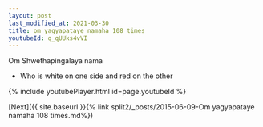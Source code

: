 ```yaml
---
layout: post
last_modified_at: 2021-03-30
title: om yagyapataye namaha 108 times
youtubeId: q_qUUks4vVI
---
```

 
 
Om Shwethapingalaya nama 
 
 -  Who is white on one side and red on the other 
 
  
 
  
 
 
 
 
 
 


{% include youtubePlayer.html id=page.youtubeId %}
 
[Next]({{ site.baseurl }}{% link  split2/_posts/2015-06-09-Om yagyapataye namaha 108 times.md%})
 
